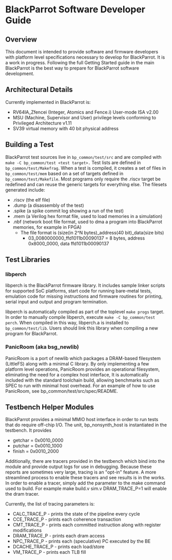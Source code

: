 # BlackParrot Software Developer Guide

## Overview
This document is intended to provide software and firmware developers with platform level specifications necessary to develop for BlackParrot. It is a work in progress. Following the full Getting Started guide in the main BlackParrot is the best way to prepare for BlackParrot software development.

## Architectural Details
Currently implemented in BlackParrot is:
* RV64IA_Zfencei (Integer, Atomics and Fence.i) User-mode ISA v2.00
* MSU (Machine, Supervisor and User) privilege levels conforming to Privileged Architecture v1.11
* SV39 virtual memory with 40 bit physical address

## Building a Test
BlackParrot test sources live in `bp_common/test/src` and are compiled with `make -C bp_common/test <test target>.` Test lists are defined in `bp_common/test/Makefrag`. When a test is compiled, it creates a set of files in `bp_common/test/mem` based on a set of targets defined in `bp_common/test/Makefile`. Most programs only require the .riscv target be redefined and can reuse the generic targets for everything else. The filesets generated include:
* .riscv (the elf file)
* .dump (a disassembly of the test)
* .spike (a spike commit log showing a run of the test)
* .mem (a Verilog hex format file, used to load memories in a simulation)
* .nbf (network boot file format, used to dma a program into BlackParrot memories, for example in FPGA)
  * The file format is (size(in 2^N bytes)_address(40 bit)_data(size bits)
    * 03_0080000000_ffd1011b00090137 = 8 bytes, address 0x8000_0000, data ffd1011b00090137

## Test Libraries
### libperch
libperch is the BlackParrot firmware library. It includes sample linker scripts for supported SoC platforms, start code for running bare-metal tests, emulation code for missing instructions and firmware routines for printing, serial input and output and program termination.

libperch is automatically compiled as part of the toplevel `make progs` target. In order to manually compile libperch, execute `make -C bp_common/test perch`. When compiled in this way, libperch.a is installed to `bp_common/test/lib`. Users should link this library when compiling a new program for BlackParrot.
  
### PanicRoom (aka bsg_newlib)
PanicRoom is a port of newlib which packages a DRAM-based filesystem (LittleFS) along with a minimal C library. By only implementing a few platform level operations, PanicRoom provides an operational filesystem, eliminating the need for a complex host interface, It is automatically included with the standard toolchain build, allowing benchmarks such as SPEC to run with minimal host overhead. For an example of how to use PanicRoom, see bp_common/test/src/spec/README.

## Testbench Helper Modules
BlackParrot provides a minimal MMIO host interface in order to run tests that do require off-chip
I/O. The unit, bp_nonsynth_host is instantiated in the testbench. It provides
* getchar = 0x0010_0000
* putchar = 0x0010_1000
* finish = 0x0010_2000

Additionally, there are tracers provided in the testbench which bind into the module and provide
output logs for use in debugging. Because these reports are sometimes very large, tracing is an
"opt-in" feature. A more streamlined process to enable these tracers and see results is in the works. In order to enable a tracer, simply add the parameter to the make command used to build.  For example make build.v sim.v DRAM_TRACE_P=1 will enable the dram tracer.

Currently, the list of tracing parameters is:
* CALC_TRACE_P - prints the state of the pipeline every cycle
* CCE_TRACE_P - prints each coherence transaction
* CMT_TRACE_P - prints each committed instruction along with register modifications
* DRAM_TRACE_P - prints each dram access
* NPC_TRACE_P - prints each (speculative) PC executed by the BE
* DCACHE_TRACE_P - prints each load/store
* VM_TRACE_P - prints each TLB fill

